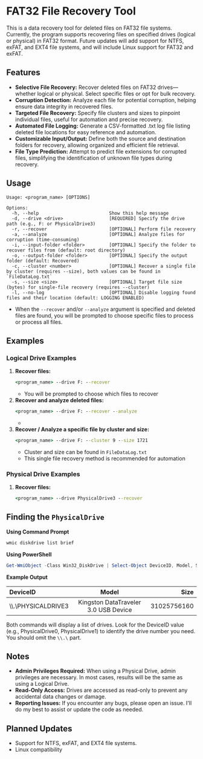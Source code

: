 # FAT32 File Recovery Tool

This is a data recovery tool for deleted files on FAT32 file systems. Currently, the program supports recovering files on specified drives (logical or physical) in FAT32 format. Future updates will add support for NTFS, exFAT, and EXT4 file systems, and will include Linux support for FAT32 and exFAT.

## Features
- **Selective File Recovery:** Recover deleted files on FAT32 drives—whether logical or physical. Select specific files or opt for bulk recovery.
- **Corruption Detection:** Analyze each file for potential corruption, helping ensure data integrity in recovered files.
- **Targeted File Recovery:** Specify file clusters and sizes to pinpoint individual files, useful for automation and precise recovery.
- **Automated File Logging:** Generate a CSV-formatted .txt log file listing deleted file locations for easy reference and automation.
- **Customizable Input/Output:** Define both the source and destination folders for recovery, allowing organized and efficient file retrieval.
- **File Type Prediction:** Attempt to predict file extensions for corrupted files, simplifying the identification of unknown file types during recovery.

## Usage

```
Usage: <program_name> [OPTIONS]

Options:
  -h, --help                          Show this help message
  -d, --drive <drive>                 [REQUIRED] Specify the drive path (e.g., F: or PhysicalDrive3)
  -r, --recover                       [OPTIONAL] Perform file recovery
  -a, --analyze                       [OPTIONAL] Analyze files for corruption (time-consuming)
  -i, --input-folder <folder>         [OPTIONAL] Specify the folder to recover files from (default: root directory)
  -o, --output-folder <folder>        [OPTIONAL] Specify the output folder (default: Recovered)
  -c, --cluster <number>              [OPTIONAL] Recover a single file by cluster (requires --size), both values can be found in `FileDataLog.txt`
  -s, --size <size>                   [OPTIONAL] Target file size (bytes) for single-file recovery (requires --cluster)
  -l, --no-log                        [OPTIONAL] Disable logging found files and their location (default: LOGGING ENABLED)
```
* When the `--recover` and/or `--analyze` argument is specified and deleted files are found, you will be prompted to choose specific files to process or process all files.

## Examples

### Logical Drive Examples
1. **Recover files:**
    ```cmd
    <program_name> --drive F: --recover
    ```
    - You will be prompted to choose which files to recover
2. **Recover and analyze deleted files:**
    ```cmd
    <program_name> --drive F: --recover --analyze
    ```
    - 
3. **Recover / Analyze a specific file by cluster and size:**
    ```cmd
    <program_name> --drive F: --cluster 9 --size 1721
    ```
    - Cluster and size can be found in `FileDataLog.txt`
    - This single file recovery method is recommended for automation

### Physical Drive Examples
1. **Recover files:**
    ```cmd
    <program_name> --drive PhysicalDrive3 --recover
    ```

## Finding the `PhysicalDrive`

**Using Command Prompt**
```bash
wmic diskdrive list brief
```
**Using PowerShell**
```powershell
Get-WmiObject -Class Win32_DiskDrive | Select-Object DeviceID, Model, Size
```
**Example Output**

| DeviceID           | Model                                |         Size |
| :---               | :----:                               | ---:         |
| \\\\.\\PHYSICALDRIVE3 | Kingston DataTraveler 3.0 USB Device |  31025756160 |

Both commands will display a list of drives. Look for the DeviceID value (e.g., PhysicalDrive0, PhysicalDrive1) to identify the drive number you need. You should omit the `\\.\` part.

## Notes
- **Admin Privileges Required:** When using a Physical Drive, admin privileges are necessary. In most cases, results will be the same as using a Logical Drive.
- **Read-Only Access:** Drives are accessed as read-only to prevent any accidental data changes or damage.
- **Reporting Issues:** If you encounter any bugs, please open an issue. I'll do my best to assist or update the code as needed.

## Planned Updates
- Support for NTFS, exFAT, and EXT4 file systems.
- Linux compatibility